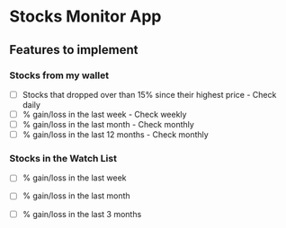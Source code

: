# Stocks Monitor App

## Features to implement

### Stocks from my wallet
-[ ] Stocks that dropped over than 15% since their highest price - Check daily
-[ ] % gain/loss in the last week - Check weekly
-[ ] % gain/loss in the last month - Check monthly
-[ ] % gain/loss in the last 12 months - Check monthly

### Stocks in the Watch List
-[ ] % gain/loss in the last week
-[ ] % gain/loss in the last month
-[ ] % gain/loss in the last 3 months



